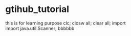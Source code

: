 # gtihub_tutorial
this is for learning purpose
clc;
closw all;
clear all;
import  
import java.util.Scanner;
bbbbbb
